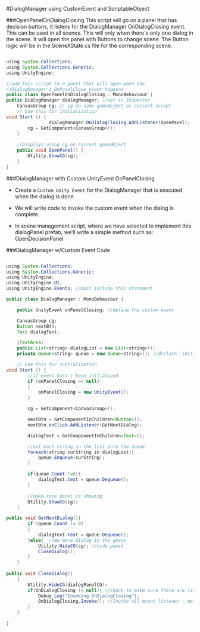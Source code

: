 #DialogManager using CustomEvent and ScriptableObject

###OpenPanelOnDialogClosing
This script will go on a panel that has decision buttons, it listens for the DialogManager OnDialogClosing event. This can be used in all scenes.  This will only when there's only one dialog in the scene.  It will open the panel with Buttons to change scene.  The Button logic will be in the SceneXState.cs file for the corresponding scene.
 
```java

using System.Collections;
using System.Collections.Generic;
using UnityEngine;

//add this script to a panel that will open when the 
//DialogManager's OnPanelClose event happens
public class OpenPanelOnDialogClosing : MonoBehaviour {
public DialogManager dialogManager; //set in Inspector
    CanvasGroup cg; // cg on same gameObject as current script
	// Use this for initialization
void Start () {
                dialogManager.OnDialogClosing.AddListener(OpenPanel);
        cg = GetComponent<CanvasGroup>();
    }
	
	//Displays using cg on current gameObject
	public void OpenPanel() {
        Utility.ShowCG(cg);
	}
}

```
###DialogManager with Custom UnityEvent OnPanelClosing


- Create a `Custom Unity Event` for the DialogManager that is executed when the dialog is done.
 
- We will write code to invoke the custom event when the dialog is complete.  

- In scene management script, where we have selected to implement this dialogPanel prefab, we'll write a simple method such as:  OpenDecisionPanel.

###DialogManager w/Custom Event Code

```java

using System.Collections;
using System.Collections.Generic;
using UnityEngine;
using UnityEngine.UI;
using UnityEngine.Events; //must include this statement

public class DialogManager : MonoBehaviour {

    public UnityEvent onPanelClosing; //define the custom event

    CanvasGroup cg;
    Button nextBtn;
    Text dialogText;

    [TextArea]
    public List<string> dialogList = new List<string>();
    private Queue<string> queue = new Queue<string>(); //declare, initialize

	// Use this for initialization
void Start () {
        //if event hasn't been initialized
        if (onPanelClosing == null)
        {
            onPanelClosing = new UnityEvent();
        }

        cg = GetComponent<CanvasGroup>();

        nextBtn = GetComponentInChildren<Button>();
        nextBtn.onClick.AddListener(GetNextDialog);

        dialogText = GetComponentInChildren<Text>();

        //put each string in the list into the queue
        foreach(string curString in dialogList){
            queue.Enqueue(curString);
        }

        if(queue.Count !=0){
            dialogText.text = queue.Dequeue();
        }
    
        //make sure panel is showing
        Utility.ShowCG(cg);
	}

public void GetNextDialog(){
        if (queue.Count != 0)
        {
            dialogText.text = queue.Dequeue();
        }else{  //No more dialog in the queue
            Utility.HideCG(cg); //hide panel
            CloseDialog();
        }
    }
    
public void CloseDialog()
    {
        Utility.HideCG(dialogPanelCG);
        if(OnDialogClosing != null){ //check to make sure there are listeners
            Debug.Log("Invoking OnDialogClosing");
            OnDialogClosing.Invoke(); //Invoke all event listener - methods to open another panel
        }
    }
	
}

```

      
            
   
   
